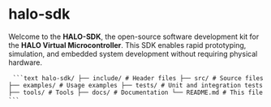 # halo-sdk

Welcome to the **HALO-SDK**, the open-source software development kit for the **HALO Virtual Microcontroller**. 
This SDK enables rapid prototyping, simulation, and embedded system development without requiring physical hardware.

<pre> <code>```text halo-sdk/ ├── include/ # Header files ├── src/ # Source files ├── examples/ # Usage examples ├── tests/ # Unit and integration tests ├── tools/ # Tools ├── docs/ # Documentation └── README.md # This file ```</code> </pre>
